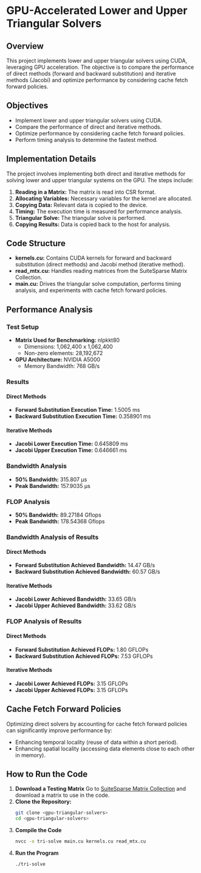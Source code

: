 # GPU-Accelerated Lower and Upper Triangular Solvers

## Overview
This project implements lower and upper triangular solvers using CUDA, leveraging GPU acceleration. The objective is to compare the performance of direct methods (forward and backward substitution) and iterative methods (Jacobi) and optimize performance by considering cache fetch forward policies.

## Objectives
- Implement lower and upper triangular solvers using CUDA.
- Compare the performance of direct and iterative methods.
- Optimize performance by considering cache fetch forward policies.
- Perform timing analysis to determine the fastest method.

## Implementation Details
The project involves implementing both direct and iterative methods for solving lower and upper triangular systems on the GPU. The steps include:
1. **Reading in a Matrix:** The matrix is read into CSR format.
2. **Allocating Variables:** Necessary variables for the kernel are allocated.
3. **Copying Data:** Relevant data is copied to the device.
4. **Timing:** The execution time is measured for performance analysis.
5. **Triangular Solve:** The triangular solve is performed.
6. **Copying Results:** Data is copied back to the host for analysis.

## Code Structure
- **kernels.cu:** Contains CUDA kernels for forward and backward substitution (direct methods) and Jacobi method (iterative method).
- **read_mtx.cu:** Handles reading matrices from the SuiteSparse Matrix Collection.
- **main.cu:** Drives the triangular solve computation, performs timing analysis, and experiments with cache fetch forward policies.

## Performance Analysis
### Test Setup
- **Matrix Used for Benchmarking:** nlpkkt80
  - Dimensions: 1,062,400 x 1,062,400
  - Non-zero elements: 28,192,672
- **GPU Architecture:** NVIDIA A5000
  - Memory Bandwidth: 768 GB/s

### Results
#### Direct Methods
- **Forward Substitution Execution Time:** 1.5005 ms
- **Backward Substitution Execution Time:** 0.358901 ms

#### Iterative Methods
- **Jacobi Lower Execution Time:** 0.645809 ms
- **Jacobi Upper Execution Time:** 0.646661 ms

### Bandwidth Analysis
- **50% Bandwidth:** 315.807 µs
- **Peak Bandwidth:** 157.9035 µs

### FLOP Analysis
- **50% Bandwidth:** 89.27184 Gflops
- **Peak Bandwidth:** 178.54368 Gflops

### Bandwidth Analysis of Results
#### Direct Methods
- **Forward Substitution Achieved Bandwidth:** 14.47 GB/s
- **Backward Substitution Achieved Bandwidth:** 60.57 GB/s

#### Iterative Methods
- **Jacobi Lower Achieved Bandwidth:** 33.65 GB/s
- **Jacobi Upper Achieved Bandwidth:** 33.62 GB/s

### FLOP Analysis of Results
#### Direct Methods
- **Forward Substitution Achieved FLOPs:** 1.80 GFLOPs
- **Backward Substitution Achieved FLOPs:** 7.53 GFLOPs

#### Iterative Methods
- **Jacobi Lower Achieved FLOPs:** 3.15 GFLOPs
- **Jacobi Upper Achieved FLOPs:** 3.15 GFLOPs

## Cache Fetch Forward Policies
Optimizing direct solvers by accounting for cache fetch forward policies can significantly improve performance by:
- Enhancing temporal locality (reuse of data within a short period).
- Enhancing spatial locality (accessing data elements close to each other in memory).

## How to Run the Code
1. **Download a Testing Matrix**
   Go to [SuiteSparse Matrix Collection](https://sparse.tamu.edu/) and download a matrix to use in the code.
2. **Clone the Repository:**
   ```bash
   git clone <gpu-triangular-solvers>
   cd <gpu-triangular-solvers>
   ```
3. **Compile the Code**
   ```bash
   nvcc -o tri-solve main.cu kernels.cu read_mtx.cu
   ```
4. **Run the Program**
   ```bash
   ./tri-solve
   ```